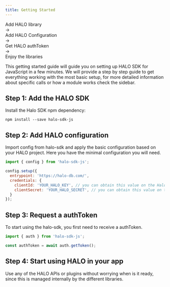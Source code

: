 ```yaml
---
title: Getting Started
---
```


<div id="userMap">
<div class="content"><a><div class="box box1">Add HALO library</div></a></div>
<div class="arrow">→</div>
<div class="content"><a><div class="box box1">Add HALO Configuration</div></a></div>
<div class="arrow">→</div>
<div class="content"><a><div class="box box1">Get HALO authToken</div></a></div>
<div class="arrow">→</div>
<div class="content"><a><div class="box box1">Enjoy the libraries</div></a></div>
</div>

This getting started guide will guide you on setting up HALO SDK for JavaScript in a few minutes. We will provide a step by step guide to get everything working with the most basic setup, for more detailed information about specific calls or how a module works check the sidebar.

## Step 1: Add the HALO SDK 
Install the Halo SDK npm dependency:

```
npm install --save halo-sdk-js
```

## Step 2: Add HALO configuration
Import config from halo-sdk and apply the basic configuration based on your HALO project. Here you have the minimal configuration you will need. 

```javascript
import { config } from 'halo-sdk-js';

config.setup({
  entrypoint: 'https://halo-db.com/',
  credentials: {
    clientId: 'YOUR_HALO_KEY', // you can obtain this value on the Halo CMS
    clientSecret: 'YOUR_HALO_SECRET', // you can obtain this value on the Halo CMS   
  }
});
```

## Step 3: Request a authToken
To start using the halo-sdk, you first need to receive a authToken.

```javascript
import { auth } from 'halo-sdk-js';

const authToken = await auth.getToken();
```

## Step 4: Start using HALO in your app
Use any of the HALO APIs or plugins without worrying when is it ready, since this is managed internally by the different libraries.
